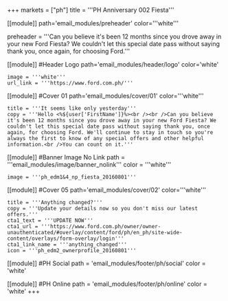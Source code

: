 +++
markets = ["ph"]
title = '''PH Anniversary 002 Fiesta'''

[[module]]
path='email_modules/preheader'
color='''white'''

preheader = '''Can you believe it's been 12 months since you drove away in your new Ford Fiesta? We couldn't let this special date pass without saying thank you, once again, for choosing Ford.'''

[[module]] #Header Logo
path='email_modules/header/logo'
color='white'

	image = '''white'''
	url_link = '''https://www.ford.com.ph/'''

[[module]] #Cover 01
path='email_modules/cover/01'
color='''white'''
 
	title = '''It seems like only yesterday'''
	copy = '''Hello <%${user['FirstName']}%><br /><br />Can you believe it's been 12 months since you drove away in your new Ford Fiesta? We couldn't let this special date pass without saying thank you, once again, for choosing Ford. We'll continue to stay in touch so you're always the first to know of any special offers and other helpful information.<br />You can count on it.'''

[[module]] #Banner Image No Link
path = '''email_modules/image/banner_nolink'''
color = '''white'''

	image = '''ph_edm1&4_np_fiesta_20160801'''

[[module]] #Cover 05
path='email_modules/cover/02'
color='''white'''

	title = '''Anything changed?'''
	copy = '''Update your details now so you don't miss our latest offers.'''
	cta1_text = '''UPDATE NOW'''
	cta1_url = '''https://www.ford.com.ph/owner/owner-unauthenticated/#overlay/content/ford/ph/en_ph/site-wide-content/overlays/form-overlay/login'''
	cta1_link_name = '''anything_changed'''
	icon = '''ph_edm2_ownerprofile_20160801'''

[[module]] #PH Social
path = 'email_modules/footer/ph/social'
color = 'white'

[[module]] #PH Online
path = 'email_modules/footer/ph/online'
color = 'white'
+++